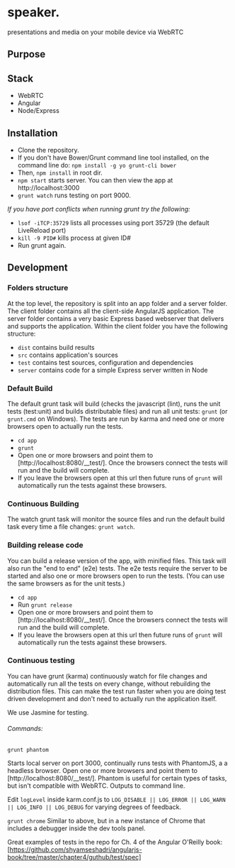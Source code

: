 # speaker.
presentations and media on your mobile device via WebRTC

## Purpose

## Stack
* WebRTC
* Angular
* Node/Express

## Installation
* Clone the repository.
* If you don't have Bower/Grunt command line tool installed, on the command line do: ```npm install -g yo grunt-cli bower```
* Then, ```npm install``` in root dir.
* ```npm start``` starts server. You can then view the app at http://localhost:3000
* ```grunt watch``` runs testing on port 9000.

_If you have port conflicts when running grunt try the following:_
* ```lsof -iTCP:35729``` lists all processes using port 35729 (the default LiveReload port)
* ```kill -9 PID#``` kills process at given ID#
* Run grunt again.


## Development

### Folders structure
At the top level, the repository is split into an app folder and a server folder.  The client folder contains all the client-side AngularJS application.  The server folder contains a very basic Express based webserver that delivers and supports the application.
Within the client folder you have the following structure:
* `dist` contains build results
* `src` contains application's sources
* `test` contains test sources, configuration and dependencies
* `server` contains code for a simple Express server written in Node

### Default Build
The default grunt task will build (checks the javascript (lint), runs the unit tests (test:unit) and builds distributable files) and run all unit tests: `grunt` (or `grunt.cmd` on Windows).  The tests are run by karma and need one or more browsers open to actually run the tests.
* `cd app`
* `grunt`
* Open one or more browsers and point them to [http://localhost:8080/__test/].  Once the browsers connect the tests will run and the build will complete.
* If you leave the browsers open at this url then future runs of `grunt` will automatically run the tests against these browsers.

### Continuous Building
The watch grunt task will monitor the source files and run the default build task every time a file changes: `grunt watch`.

### Building release code
You can build a release version of the app, with minified files.  This task will also run the "end to end" (e2e) tests.
The e2e tests require the server to be started and also one or more browsers open to run the tests.  (You can use the same browsers as for the unit tests.)
* `cd app`
* Run `grunt release`
* Open one or more browsers and point them to [http://localhost:8080/__test/].  Once the browsers connect the tests will run and the build will complete.
* If you leave the browsers open at this url then future runs of `grunt` will automatically run the tests against these browsers.

### Continuous testing
You can have grunt (karma) continuously watch for file changes and automatically run all the tests on every change, without rebuilding the distribution files.  This can make the test run faster when you are doing test driven development and don't need to actually run the application itself.

We use Jasmine for testing.

###### Commands:
``` grunt phantom ```

Starts local server on port 3000, continually runs tests with PhantomJS, a a headless browser. Open one or more browsers and point them to [http://localhost:8080/__test/]. Phantom is useful for certain types of tasks, but isn't compatible with WebRTC. Outputs to command line.

Edit ```logLevel``` inside karm.conf.js to ```LOG_DISABLE || LOG_ERROR || LOG_WARN || LOG_INFO || LOG_DEBUG``` for varying degrees of feedback.

``` grunt chrome ```
Similar to above, but in a new instance of Chrome that includes a debugger inside the dev tools panel.

Great examples of tests in the repo for Ch. 4 of the Angular O'Reilly book:
[https://github.com/shyamseshadri/angularjs-book/tree/master/chapter4/guthub/test/spec]
